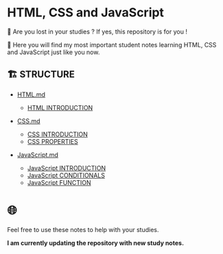 # HTML, CSS and JavaScript

👀 Are you lost in your studies ?
If yes, this repository is for you !<br>

📌 Here you will find my most important student notes learning HTML, CSS and JavaScript just like you now. 

## 🏗️ STRUCTURE
- [HTML.md](Html.md/)  
   - [HTML INTRODUCTION](Html.md/Html-introduction.md)

- [CSS.md](CSS.md/)
    - [CSS INTRODUCTION](CSS.md/CSS-Introduction.md)
    - [CSS PROPERTIES](CSS.md/CSS-Properties.md)

- [JavaScript.md](JavaScript.md/)
    - [JavaScript INTRODUCTION](JavaScript.md/JS-Introduction.md)
    - [JavaScript CONDITIONALS](JavaScript.md/JS-Conditionals.md)
    - [JavaScript FUNCTION](JavaScript.md/JS-Function.md)



# 🌐
Feel free to use these notes to help with your studies. <br>

<b>I am currently updating the repository with new study notes.</b>